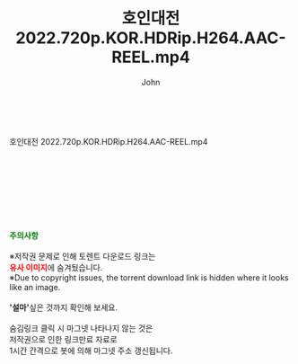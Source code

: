 ﻿---
layout: post
title:  "호인대전 2022.720p.KOR.HDRip.H264.AAC-REEL.mp4"
author: John
categories: [ 영화 ]
tags: [  ]
image:  
description: "호인대전 2022.720p.KOR.HDRip.H264.AAC-REEL.mp4 torrent 정보 공유"
toc: true
toc_sticky: true
---

<br>
<div class="view-img">
<a class="view_image" href="https://torrentmobile59.com/bbs/view_image.php?fn=%2Fdata%2Ffile%2Fmovie%2F2345726642_RMAwTyjB_afb5ebf694c1d087b3b1f0fd909966c9402e711b.jpg" target="_blank"><img alt="" class="img-tag" content="https://torrentmobile59.com/data/file/movie/2345726642_RMAwTyjB_afb5ebf694c1d087b3b1f0fd909966c9402e711b.jpg" itemprop="image" src="https://torrentmobile59.com/data/file/movie/2345726642_RMAwTyjB_afb5ebf694c1d087b3b1f0fd909966c9402e711b.jpg"/></a><a class="view_image" href="https://torrentmobile59.com/bbs/view_image.php?fn=%2Fdata%2Ffile%2Fmovie%2F2345726642_A08qerPo_d547ca6f2a623d14a2ee81236730fcdb0e746fea.jpg" target="_blank"><img alt="" class="img-tag" content="https://torrentmobile59.com/data/file/movie/2345726642_A08qerPo_d547ca6f2a623d14a2ee81236730fcdb0e746fea.jpg" itemprop="image" src="https://torrentmobile59.com/data/file/movie/2345726642_A08qerPo_d547ca6f2a623d14a2ee81236730fcdb0e746fea.jpg"/></a></div><div class="view-content" itemprop="description">
<p>호인대전 2022.720p.KOR.HDRip.H264.AAC-REEL.mp4<br/></p> </div>
    
<br><br><br><br><br><br><br>
<p data-ke-size="size16"><b><span style="color: green;">주의사항</span></b><br /><br />※저작권 문제로 인해 토렌트 다운로드 링크는<br /><b><span style="color: red;">유사 이미지</span></b>에 숨겨뒀습니다.<br />※Due to copyright issues, the torrent download link is hidden where it looks like an image.<br /><br /><b>'설마'</b>싶은 것까지 확인해 보세요.<br /><br />숨김링크 클릭 시 마그넷 나타나지 않는 것은<br />저작권으로 인한 링크만료 자료로<br />1시간 간격으로 봇에 의해 마그넷 주소 갱신됩니다.</p>
